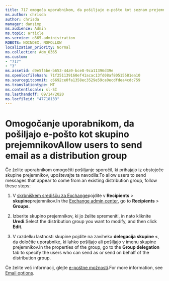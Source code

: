 ```yaml
---
title: 717 omogoča uporabnikom, da pošiljajo e-pošto kot seznam prejemnikov
ms.author: chrisda
author: chrisda
manager: dansimp
ms.audience: Admin
ms.topic: article
ms.service: o365-administration
ROBOTS: NOINDEX, NOFOLLOW
localization_priority: Normal
ms.collection: Adm_O365
ms.custom:
- "717"
- "3"
ms.assetid: d9e5f5be-b653-44a9-bce8-9ca11396d39e
ms.openlocfilehash: 71f251139160ef41acac13fd08af80515581ea10
ms.sourcegitcommit: c6692ce0fa1358ec3529e59ca0ecdfdea4cdc759
ms.translationtype: MT
ms.contentlocale: sl-SI
ms.lasthandoff: 09/14/2020
ms.locfileid: "47718133"
---
```

# <a name="allow-users-to-send-email-as-a-distribution-group"></a><span data-ttu-id="45817-102">Omogočanje uporabnikom, da pošiljajo e-pošto kot skupino prejemnikov</span><span class="sxs-lookup"><span data-stu-id="45817-102">Allow users to send email as a distribution group</span></span>

<span data-ttu-id="45817-103">Če želite uporabnikom omogočiti pošiljanje sporočil, ki prihajajo iz obstoječe skupine prejemnikov, upoštevajte ta navodila:</span><span class="sxs-lookup"><span data-stu-id="45817-103">To allow users to send messages that appear to come from an existing distribution group, follow these steps:</span></span>

1. <span data-ttu-id="45817-104">V [skrbniškem središču za Exchange](https://outlook.office365.com/ecp/)pojdite v **Recipients** \> **skupine**prejemnikov.</span><span class="sxs-lookup"><span data-stu-id="45817-104">In the [Exchange admin center](https://outlook.office365.com/ecp/), go to **Recipients** \> **Groups**.</span></span>

2. <span data-ttu-id="45817-105">Izberite skupino prejemnikov, ki jo želite spremeniti, in nato kliknite **Uredi**.</span><span class="sxs-lookup"><span data-stu-id="45817-105">Select the distribution group you want to modify, and then click **Edit**.</span></span>

3. <span data-ttu-id="45817-106">V razdelku lastnosti skupine pojdite na zavihek» **delegacija skupine** «, da določite uporabnike, ki lahko pošiljajo ali pošiljajo v imenu skupine prejemnikov.</span><span class="sxs-lookup"><span data-stu-id="45817-106">In the properties of the group, go to the **Group delegation** tab to specify the users who can send as or send on behalf of the distribution group.</span></span>

<span data-ttu-id="45817-107">Če želite več informacij, glejte [e-poštne možnosti](https://technet.microsoft.com/library/bb124513.aspx#groupdelegation).</span><span class="sxs-lookup"><span data-stu-id="45817-107">For more information, see [Email options](https://technet.microsoft.com/library/bb124513.aspx#groupdelegation).</span></span>
